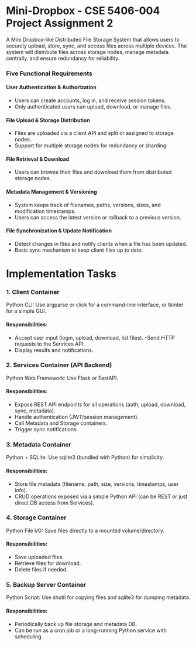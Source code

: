 # Mini-Dropbox - CSE 5406-004 Project Assignment 2

A Mini Dropbox-like Distributed File Storage System that allows users to securely upload, store, sync, and access files across multiple devices. The system will distribute files across storage nodes, manage metadata centrally, and ensure redundancy for reliability.

### Five Functional Requirements

#### User Authentication & Authorization
- Users can create accounts, log in, and receive session tokens.
- Only authenticated users can upload, download, or manage files.

#### File Upload & Storage Distribution
- Files are uploaded via a client API and split or assigned to storage nodes.
- Support for multiple storage nodes for redundancy or sharding.

#### File Retrieval & Download
- Users can browse their files and download them from distributed storage nodes.

#### Metadata Management & Versioning
- System keeps track of filenames, paths, versions, sizes, and modification timestamps.
- Users can access the latest version or rollback to a previous version.

#### File Synchronization & Update Notification
- Detect changes in files and notify clients when a file has been updated.
- Basic sync mechanism to keep client files up to date.

# Implementation Tasks

### 1. Client Container
Python CLI: Use argparse or click for a command-line interface, or tkinter for a simple GUI.
#### Responsibilities:
- Accept user input (login, upload, download, list files).
 -Send HTTP requests to the Services API.
- Display results and notifications.
### 2. Services Container (API Backend)
Python Web Framework: Use Flask or FastAPI.
#### Responsibilities:
- Expose REST API endpoints for all operations (auth, upload, download, sync, metadata).
- Handle authentication (JWT/session management).
- Call Metadata and Storage containers.
- Trigger sync notifications.
### 3. Metadata Container
Python + SQLite: Use sqlite3 (bundled with Python) for simplicity.
#### Responsibilities:
- Store file metadata (filename, path, size, versions, timestamps, user info).
- CRUD operations exposed via a simple Python API (can be REST or just direct DB access from Services).
### 4. Storage Container
Python File I/O: Save files directly to a mounted volume/directory.
#### Responsibilities:
- Save uploaded files.
- Retrieve files for download.
- Delete files if needed.
### 5. Backup Server Container
Python Script: Use shutil for copying files and sqlite3 for dumping metadata.
#### Responsibilities:
- Periodically back up file storage and metadata DB.
- Can be run as a cron job or a long-running Python service with scheduling.

